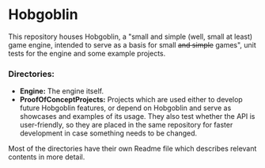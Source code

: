 # Hobgoblin

This repository houses Hobgoblin, a "small and simple (well, small at least) game engine, intended to serve as a
basis for small ~~and simple~~ games", unit tests for the engine and some example projects. 


### Directories:
 - **Engine:** The engine itself.
 - **ProofOfConceptProjects:** Projects which are used either to develop future Hobgoblin features, or depend on
Hobgoblin and serve as showcases and examples of its usage. They also test whether the API is user-friendly, so
they are placed in the same repository for faster development in case something needs to be changed.


Most of the directories have their own Readme file which describes relevant contents in more detail.